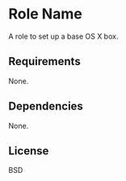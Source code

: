 Role Name
========

A role to set up a base OS X box.

Requirements
------------

None.

Dependencies
------------

None.

License
-------

BSD
